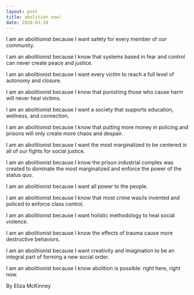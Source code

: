 ```yaml
---
layout: post
title: abolition now!
date: 2020-03-20
---
```


I am an abolitionist because I want safety for every member of our community.

I am an abolitionist because I know that systems based in fear and control
can never create peace and justice.

I am an abolitionist because I want every victim to reach a full level of
autonomy and closure.

I am an abolitionist because I know that punishing those who cause harm will
never heal victims.
<!--more-->

I am an abolitionist because I want a society that supports education,
wellness, and connection.

I am an abolitionist because I know that putting more money in policing and
prisons will only create more chaos and despair.

I am an abolitionist because I want the most marginalized to be centered in
all of our fights for social justice.

I am an abolitionist because I know the prison industrial complex was created
to dominate the most marginalized and enforce the power of the status quo.

I am an abolitionist because I want all power to the people.

I am an abolitionist because I know that most crime was/is invented and policed
to enforce class control.

I am an abolitionist because I want holistic methodology to heal social violence.

I am an abolitionist because I know the effects of trauma cause more destructive
behaviors.

I am an abolitionist because I want creativity and imagination to be an integral
part of forming a new social order.

I am an abolitionist because I know abolition is possible: right here, right now.

By Eliza McKinney

